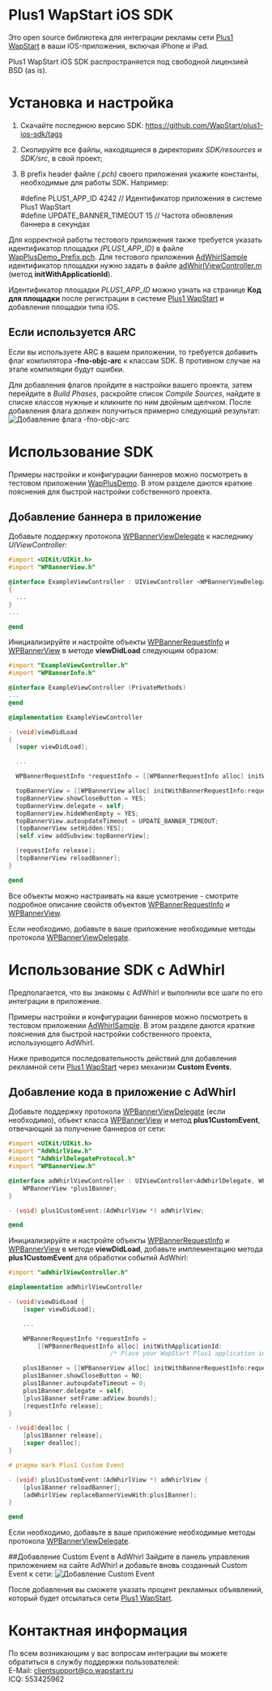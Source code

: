 Plus1 WapStart iOS SDK
======================
Это open source библиотека для интеграции рекламы сети [Plus1 WapStart](https://plus1.wapstart.ru) в ваши iOS-приложения, включая iPhone и iPad.

Plus1 WapStart iOS SDK распространяется под свободной лицензией BSD (as is).

# Установка и настройка

1. Скачайте последнюю версию SDK: https://github.com/WapStart/plus1-ios-sdk/tags
2. Скопируйте все файлы, находящиеся в директориях _SDK/resources_ и _SDK/src_, в свой проект;
3. В prefix header файле *(.pch)* своего приложения укажите константы, необходимые для работы SDK. Например:

    \#define PLUS1_APP_ID 4242 // Идентификатор приложения в системе Plus1 WapStart  
    \#define UPDATE_BANNER_TIMEOUT 15 // Частота обновления баннера в секундах

Для корректной работы тестового приложения также требуется указать идентификатор площадки *(PLUS1_APP_ID)* в файле [WapPlusDemo_Prefix.pch](https://github.com/WapStart/plus1-ios-sdk/blob/master/examples/WapPlusDemo/WapPlusDemo_Prefix.pch). Для тестового приложения [AdWhirlSample](https://github.com/WapStart/plus1-ios-sdk/tree/master/examples/AdWhirlSample) идентификатор площадки нужно задать в файле [adWhirlViewController.m](https://github.com/WapStart/plus1-ios-sdk/blob/master/examples/AdWhirlSample/Classes/adWhirlViewController.m#L48) (метод **initWithApplicationId**).

Идентификатор площадки *PLUS1_APP_ID* можно узнать на странице **Код для площадки** после регистрации в системе [Plus1 WapStart](https://plus1.wapstart.ru) и добавления площадки типа iOS.

## Если используется ARC
Если вы используете ARC в вашем приложении, то требуется добавить флаг компилятора **-fno-objc-arc** к классам SDK. В противном случае на этапе компиляции будут ошибки.

Для добавления флагов пройдите в настройки вашего проекта, затем перейдите в *Build Phases*, раскройте список *Compile Sources*, найдите в списке классов нужные и кликните по ним двойным щелчком. После добавления флага должен получиться примерно следующий результат:
![Добавление флага -fno-objc-arc](https://github.com/WapStart/plus1-ios-sdk/raw/master/doc/flag-fno-objc-arc.png)

# Использование SDK
Примеры настройки и конфигурации баннеров можно посмотреть в тестовом приложении [WapPlusDemo](https://github.com/WapStart/plus1-ios-sdk/tree/master/examples/WapPlusDemo). В этом разделе даются краткие пояснения для быстрой настройки собственного проекта.

## Добавление баннера в приложение
Добавьте поддержку протокола [WPBannerViewDelegate](https://github.com/WapStart/plus1-ios-sdk/blob/master/doc/WPBannerViewDelegate.md) к наследнику *UIViewController*:

```ObjectiveC
#import <UIKit/UIKit.h>
#import "WPBannerView.h"

@interface ExampleViewController : UIViewController <WPBannerViewDelegate>
{
  ...
}
...

@end
```
Инициализируйте и настройте объекты [WPBannerRequestInfo](https://github.com/WapStart/plus1-ios-sdk/blob/master/doc/WPBannerRequestInfo.md) и [WPBannerView](https://github.com/WapStart/plus1-ios-sdk/blob/master/doc/WPBannerView.md) в методе **viewDidLoad** следующим образом:

```ObjectiveC
#import "ExampleViewController.h"
#import "WPBannerInfo.h"

@interface ExampleViewController (PrivateMethods)
...
@end

@implementation ExampleViewController

- (void)viewDidLoad
{
  [super viewDidLoad];

  ...

  WPBannerRequestInfo *requestInfo = [[WPBannerRequestInfo alloc] initWithApplicationId:PLUS1_APP_ID];

  topBannerView = [[WPBannerView alloc] initWithBannerRequestInfo:requestInfo];
  topBannerView.showCloseButton = YES;
  topBannerView.delegate = self;
  topBannerView.hideWhenEmpty = YES;
  topBannerView.autoupdateTimeout = UPDATE_BANNER_TIMEOUT;
  [topBannerView setHidden:YES];
  [self.view addSubview:topBannerView];

  [requestInfo release];
  [topBannerView reloadBanner];
}

@end
```
Все объекты можно настраивать на ваше усмотрение - смотрите подробное описание свойств объектов [WPBannerRequestInfo](https://github.com/WapStart/plus1-ios-sdk/blob/master/doc/WPBannerRequestInfo.md) и [WPBannerView](https://github.com/WapStart/plus1-ios-sdk/blob/master/doc/WPBannerView.md).

Если необходимо, добавьте в ваше приложение необходимые методы протокола [WPBannerViewDelegate](https://github.com/WapStart/plus1-ios-sdk/blob/master/doc/WPBannerViewDelegate.md).

# Использование SDK с AdWhirl
Предполагается, что вы знакомы с AdWhirl и выполнили все шаги по его интеграции в приложение.

Примеры настройки и конфигурации баннеров можно посмотреть в тестовом приложении [AdWhirlSample](https://github.com/WapStart/plus1-ios-sdk/tree/master/examples/AdWhirlSample). В этом разделе даются краткие пояснения для быстрой настройки собственного проекта, использующего AdWhirl.

Ниже приводится последовательность действий для добавления рекламной сети [Plus1 WapStart](https://plus1.wapstart.ru) через механизм **Custom Events**.

## Добавление кода в приложение с AdWhirl
Добавьте поддержку протокола [WPBannerViewDelegate](https://github.com/WapStart/plus1-ios-sdk/blob/master/doc/WPBannerViewDelegate.md) (если необходимо), объект класса [WPBannerView](https://github.com/WapStart/plus1-ios-sdk/blob/master/doc/WPBannerView.md) и метод **plus1CustomEvent**, отвечающий за получение баннеров от сети:

```ObjectiveC
#import <UIKit/UIKit.h>
#import "AdWhirlView.h"
#import "AdWhirlDelegateProtocol.h"
#import "WPBannerView.h"

@interface adWhirlViewController : UIViewController<AdWhirlDelegate, WPBannerViewDelegate> {
    WPBannerView *plus1Banner;
}

- (void) plus1CustomEvent:(AdWhirlView *) adWhirlView;

@end
```
Инициализируйте и настройте объекты [WPBannerRequestInfo](https://github.com/WapStart/plus1-ios-sdk/blob/master/doc/WPBannerRequestInfo.md) и [WPBannerView](https://github.com/WapStart/plus1-ios-sdk/blob/master/doc/WPBannerView.md) в методе **viewDidLoad**, добавьте имплементацию метода **plus1CustomEvent** для обработки событий AdWhirl:

```ObjectiveC
#import "adWhirlViewController.h"

@implementation adWhirlViewController

- (void)viewDidLoad {
    [super viewDidLoad];

    ...

    WPBannerRequestInfo *requestInfo =
        [[WPBannerRequestInfo alloc] initWithApplicationId:
                            /* Place your WapStart Plus1 application id here */];

    plus1Banner = [[WPBannerView alloc] initWithBannerRequestInfo:requestInfo];
    plus1Banner.showCloseButton = NO;
    plus1Banner.autoupdateTimeout = 0;
    plus1Banner.delegate = self;
    [plus1Banner setFrame:adView.bounds];
    [requestInfo release];
}

- (void)dealloc {
    [plus1Banner release];
    [super dealloc];
}

# pragma mark Plus1 Custom Event

- (void) plus1CustomEvent:(AdWhirlView *) adWhirlView {
    [plus1Banner reloadBanner];
    [adWhirlView replaceBannerViewWith:plus1Banner];
}

@end
```
Если необходимо, добавьте в ваше приложение необходимые методы протокола [WPBannerViewDelegate](https://github.com/WapStart/plus1-ios-sdk/blob/master/doc/WPBannerViewDelegate.md).

##Добавление Custom Event в AdWhirl
Зайдите в панель управления приложением на сайте AdWhirl и добавьте вновь созданный Custom Event к сети:
![Добавление Custom Event](https://github.com/WapStart/plus1-ios-sdk/raw/master/doc/plus1_custom_event.png)

После добавления вы сможете указать процент рекламных объявлений, который будет отсылаться сети [Plus1 WapStart](https://plus1.wapstart.ru).

# Контактная информация
По всем возникающим у вас вопросам интеграции вы можете обратиться в службу поддержки пользователей:  
E-Mail: clientsupport@co.wapstart.ru  
ICQ: 553425962
